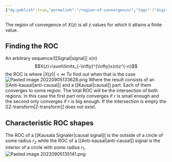 ```yaml
---
{"dg-publish":true,"permalink":"/region-of-convergence/","tags":["digitalteknik"]}
---
```


The region of convegence of $X(z)$ is all z values for which it attains a finite value. 

## Finding the ROC
An arbitrary sequence/[[Signal\|signal]] $x(n)$
$$X(z)=\sum\limits_{-\infty}^{\infty}x(n)z^{-n}$$
the ROC is where $|X(z)|<\infty$
To find out when that is the case
![Pasted image 20220905133628.png](/img/user/images/Pasted%20image%2020220905133628.png)
Where the result consists of an [[Anti-kausal\|anti-causal]] and a [[Kausal\|causal]] part. Each of them converges to some region. The total ROC will be the intersection of both regions. In this case the first part only converges if $r$ is small enough and the second only converges if $r$ is big enough. If the intersection is empty the [[Z-transform\|Z-transform]] does not exist.

## Characteristic ROC shapes
The ROC of a [[Kausala Signaler\|causal signal]] is the outside of a circle of some radius $r_{2}$ while the ROC of a [[Anti-kausal\|anti-causal]] signal is the interior of a circle with some radius $r_{1}$. 
![Pasted image 20220905135141.png](/img/user/images/Pasted%20image%2020220905135141.png)